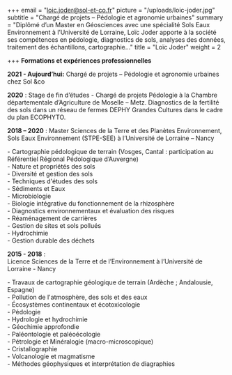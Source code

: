 +++
email = "loic.joder@sol-et-co.fr"
picture = "/uploads/loic-joder.jpg"
subtitle = "Chargé de projets – Pédologie et agronomie urbaines"
summary = "Diplômé d’un Master en Géosciences avec une spécialité Sols Eaux Environnement à l’Université de Lorraine, Loïc Joder apporte à la société ses compétences en pédologie, diagnostics de sols, analyses des données, traitement des échantillons, cartographie..."
title = "Loïc Joder"
weight = 2

+++
**Formations et expériences professionnelles**

**2021 - Aujourd’hui:** Chargé de projets – Pédologie et agronomie urbaines chez Sol &co

**2020** : Stage de fin d’études - Chargé de projets Pédologie à la Chambre départementale d’Agriculture de Moselle – Metz. Diagnostics de la fertilité des sols dans un réseau de fermes DEPHY Grandes Cultures dans le cadre du plan ECOPHYTO.

**2018 – 2020** : Master Sciences de la Terre et des Planètes Environnement, Sols Eaux Environnement (STPE-SEE) à l’Université de Lorraine – Nancy

\- Cartographie pédologique de terrain (Vosges, Cantal : participation au Référentiel Régional Pédologique d’Auvergne)  
\- Nature et propriétés des sols  
\- Diversité et gestion des sols  
\- Techniques d'études des sols  
\- Sédiments et Eaux  
\- Microbiologie  
\- Biologie intégrative du fonctionnement de la rhizosphère  
\- Diagnostics environnementaux et évaluation des risques  
\- Réaménagement de carrières  
\- Gestion de sites et sols pollués  
\- Hydrochimie  
\- Gestion durable des déchets

**2015 - 2018** :   
Licence Sciences de la Terre et de l’Environnement à l’Université de Lorraine - Nancy

\- Travaux de cartographie géologique de terrain (Ardèche ; Andalousie, Espagne)  
\- Pollution de l'atmosphère, des sols et des eaux  
\- Écosystèmes continentaux et écotoxicologie  
\- Pédologie  
\- Hydrologie et hydrochimie  
\- Géochimie approfondie  
\- Paléontologie et paléoécologie  
\- Pétrologie et Minéralogie (macro-microscopique)  
\- Cristallographie  
\- Volcanologie et magmatisme  
\- Méthodes géophysiques et interprétation de diagraphies